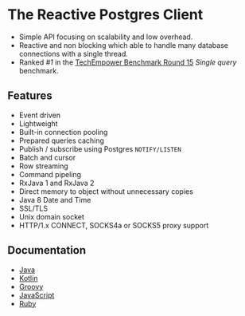 
# The Reactive Postgres Client

* Simple API focusing on scalability and low overhead.
* Reactive and non blocking which able to handle many database connections with a single thread.
* Ranked *#1* in the [TechEmpower Benchmark Round 15](https://www.techempower.com/benchmarks/#section=data-r15&hw=ph&test=db) _Single query_ benchmark.

## Features

* Event driven
* Lightweight
* Built-in connection pooling
* Prepared queries caching
* Publish / subscribe using Postgres `NOTIFY/LISTEN`
* Batch and cursor
* Row streaming
* Command pipeling
* RxJava 1 and RxJava 2
* Direct memory to object without unnecessary copies
* Java 8 Date and Time
* SSL/TLS
* Unix domain socket
* HTTP/1.x CONNECT, SOCKS4a or SOCKS5 proxy support

## Documentation

* [Java](guide/java/index.md)
* [Kotlin](guide/kotlin/index.md)
* [Groovy](guide/groovy/index.md)
* [JavaScript](guide/js/index.md)
* [Ruby](guide/ruby/index.md)
